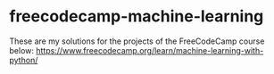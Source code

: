 # freecodecamp-machine-learning
These are my solutions for the projects of the FreeCodeCamp course below:
https://www.freecodecamp.org/learn/machine-learning-with-python/
